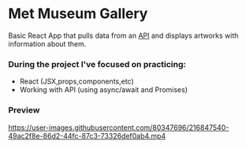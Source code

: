 # Met Museum Gallery
Basic React App that pulls data from an [API](https://metmuseum.github.io/) and displays artworks with information about them.

### During the project I've focused on practicing:
* React (JSX,props,components,etc)
* Working with API (using async/await and Promises)


### Preview

https://user-images.githubusercontent.com/80347696/216847540-49ac2f8e-86d2-44fc-87c3-73326def0ab4.mp4


